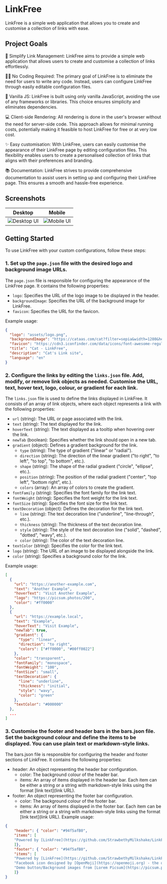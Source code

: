 # LinkFree
LinkFree is a simple web application that allows you to create and customise a collection of links with ease.

## Project Goals

🔗 Simplify Link Management: LinkFree aims to provide a simple web application that allows users to create and customise a collection of links effortlessly.

👩‍💻 No Coding Required: The primary goal of LinkFree is to eliminate the need for users to write any code. Instead, users can configure LinkFree through easily editable configuration files.

🍦 Vanilla JS: LinkFree is built using only vanilla JavaScript, avoiding the use of any frameworks or libraries. This choice ensures simplicity and eliminates dependencies.

💻 Client-side Rendering: All rendering is done in the user's browser without the need for server-side code. This approach allows for minimal running costs, potentially making it feasible to host LinkFree for free or at very low cost.

✨ Easy customisation: With LinkFree, users can easily customise the appearance of their LinkFree page by editing configuration files. This flexibility enables users to create a personalised collection of links that aligns with their preferences and branding.

📚 Documentation: LinkFree strives to provide comprehensive documentation to assist users in setting up and configuring their LinkFree page. This ensures a smooth and hassle-free experience.

## Screenshots
|Desktop|Mobile|
|--------|-----|
|![Desktop UI](https://media.discordapp.net/attachments/912542259893915670/1125172067415896155/image.png?width=1026&height=666)|![Mobile UI](https://media.discordapp.net/attachments/795745894036275231/1125148064240382052/image.png?width=432&height=666)|

## Getting Started
To use LinkFree with your custom configurations, follow these steps:

### 1. Set up the `page.json` file with the desired logo and background image URLs.

The `page.json` file is responsible for configuring the appearance of the LinkFree page. It contains the following properties:

- `logo`: Specifies the URL of the logo image to be displayed in the header.
- `backgroundImage`: Specifies the URL of the background image for LinkFree.
- `favicon`: Specifies the URL for the favicon.

Example usage:
```json
{
  "logo": "assets/logo.png",
  "backgroundImage": "https://cataas.com/cat?filter=sepia&width=1280&height=720",
  "favicon": "https://cdn3.iconfinder.com/data/icons/font-awesome-regular-1/512/face-grin-squint-512.png",
  "title": "Cat - LinkFree",
  "description": "Cat's Link site",
  "language": "en"
}
```

### 2. Configure the links by editing the `links.json` file. Add, modify, or remove link objects as needed. Customise the URL, text, hover text, logo, colour, or gradient for each link.

The `links.json` file is used to define the links displayed in LinkFree. It consists of an array of link objects, where each object represents a link with the following properties:

 - `url` (string): The URL or page associated with the link.
 - `text` (string): The text displayed for the link.
 - `hoverText` (string): The text displayed as a tooltip when hovering over the link.
 - `newTab` (boolean): Specifies whether the link should open in a new tab.
 - `gradient` (object): Defines a gradient background for the link.
    - `type` (string): The type of gradient ("linear" or "radial").
    - `direction` (string): The direction of the linear gradient ("to right", "to left", "to top", "to bottom", etc.).
    - `shape` (string): The shape of the radial gradient ("circle", "ellipse", etc.).
    - `position` (string): The position of the radial gradient ("center", "top left", "bottom right", etc.).
    - `colors` (array): An array of colors to create the gradient.
 - `fontFamily` (string): Specifies the font family for the link text.
 - `fontWeight` (string): Specifies the font weight for the link text.
 - `fontSize` (string): Specifies the font size for the link text.
 - `textDecoration` (object): Defines the decoration for the link text.
    - `line` (string): The text decoration line ("underline", "line-through", etc.).
    - `thickness` (string): The thickness of the text decoration line.
    - `style` (string): The style of the text decoration line ("solid", "dashed", "dotted", "wavy", etc.).
    - `color` (string): The color of the text decoration line.
 - `textColor` (string): Specifies the color for the link text.
 - `logo` (string): The URL of an image to be displayed alongside the link.
 - `color` (string): Specifies a background color for the link.

Example usage:
```json
[
  {
    "url": "https://another-example.com",
    "text": "Another Example",
    "hoverText": "Visit Another Example",
    "logo": "https://picsum.photos/200",
    "color": "#ff0000"
  },
  {
    "url": "https://example.local",
    "text": "Example",
    "hoverText": "Visit Example",
    "newTab": true,
    "gradient": {
      "type": "linear",
      "direction": "to right",
      "colors": ["#ff0000", "#00ff0022"]
    },
    "color": "transparent",
    "fontFamily": "monospace",
    "fontWeight": "100",
    "fontSize": "small",
    "textDecoration": {
      "line": "underline",
      "thickness": "initial",
      "style": "wavy",
      "color": "green"
    },
    "textColor": "#000000"
  },
  ...
]
```

### 3. Customise the footer and header bars in the bars.json file. Set the background colour and define the items to be displayed. You can use plain text or markdown-style links.
The bars.json file is responsible for configuring the header and footer sections of LinkFree. It contains the following properties:

 - header: An object representing the header bar configuration.
    - color: The background colour of the header bar.
    - items: An array of items displayed in the header bar. Each item can be either a string or a string with markdown-style links using the format [link text](link URL).
 - footer: An object representing the footer bar configuration.
    - color: The background colour of the footer bar.
    - items: An array of items displayed in the footer bar. Each item can be either a string or a string with markdown-style links using the format [link text](link URL).
Example usage:
```json
{
    "header": { "color": "#94f5afB0",
    "items": [
    "Powered by [LinkFree](https://github.com/StrawbethyMilkshake/LinkFree) create your own!"
    ]},
    "footer": { "color": "#94f5afB0",
    "items": [
    "Powered by [LinkFree](https://github.com/StrawbethyMilkshake/LinkFree) create your own!",
    "Facebook icon designed by [OpenMoji](https://openmoji.org) - the open-source emoji and icon project. License: [CC BY-SA 4.0](https://creativecommons.org/licenses/by-sa/4.0/)",
    "Demo button/Background images from [Lorem Picsum](https://picsum.photos) and [Cat as a service](https://cataas.com/)"
    ]}
}
```
